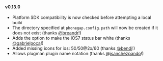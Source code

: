 #### v0.13.0

* Platform SDK compatibility is now checked before attempting a local build
* The directory specified at `phonegap.config.path` will now be created if it does not exist (thanks [@breandr](https://github.com/breandr)!)
* Adds the option to make the iOS7 status bar white (thanks [@gabrielpoca](https://github.com/gabrielpoca)!)
* Added missing icons for ios: 50/50@2x/60 (thanks [@bendi](https://github.com/bendi)!)
* Allows plugman plugin name notation (thanks [@jsanchezpando](https://github.com/jsanchezpando)!)
